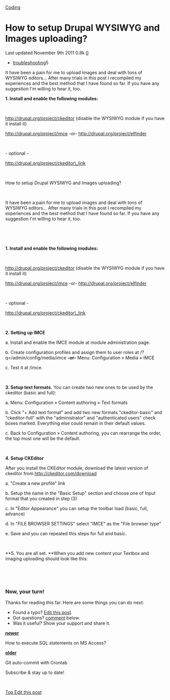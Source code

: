 



<a href="/categories/coding/" class="category-link">Coding</a>

How to setup Drupal WYSIWYG and Images uploading?
=================================================

<span title="Last time this post was updated"> Last updated November 9th 2011 </span> <span class="m-x-2" title="Pageviews"> 0.8k </span> <span class="m-x-2" title="Click to go to the comments section"> [ <span class="disqus-comment-count" data-disqus-url="https://master--bgoonz-blog.netlify.app/how-to-setup-drupal-wysiwyg-and-images-uploading/">0</span>](#disqus_thread) </span>

-   <a href="/tags/troubleshooting/" class="tag-list-link">troubleshooting</a><span class="tag-list-count">5</span>

It have been a pain for me to upload images and deal with tons of WYSIWYG editors... After many trials in this post I recompiled my experiences and the best method that I have found so far. If you have any suggestion I'm willing to hear it, too.

<span id="more"></span>

**1. Install and enable the following modules:**

 

http://drupal.org/project/ckeditor (disable the WYSIWYG module if you have it install it)

http://drupal.org/project/imce -or- http://drupal.org/project/elfinder

 

\- optional -

http://drupal.org/project/ckeditor\_link

 

How to setup Drupal WYSIWYG and Images uploading?

 

It have been a pain for me to upload images and deal with tons of WYSIWYG editors... After many trials in this post I recompiled my experiences and the best method that I have found so far. If you have any suggestion I'm willing to hear it, too.

 

 

**1. Install and enable the following modules:**

 

http://drupal.org/project/ckeditor (disable the WYSIWYG module if you have it install it)

http://drupal.org/project/imce -or- http://drupal.org/project/elfinder

 

\- optional -

http://drupal.org/project/ckeditor\_link

 

**2. Setting up IMCE**

a. Install and enable the IMCE module at module administration page.

b. Create configuration profiles and assign them to user roles at /?q=/admin/config/media/imce **-or-** Menu: Configuration » Media » IMCE 

c. Test it at /imce.

 

**3. Setup text formats.** You can create two new ones to be used by the ckeditor (basic and full):

a. Menu: Configuration » Content authoring » Text formats

b. Click "+ Add text format" and add two new formats "ckeditor-basic" and "ckeditor-full" with the "administrator" and "authenticated users" check boxes marked. Everything else could remain in their default values.

c. Back to Configuration » Content authoring, you can rearrange the order, the top most one will be the default.

 

**4. Setup CKEditor**

After you install the CKEditor module, download the latest version of ckeditor from http://ckeditor.com/download

a. "Create a new profile" link

b. Setup the name in the "Basic Setup" section and choose one of Input format that you created in step (3)

c. In "Editor Appearance" you can setup the toolbar load (basic, full, advance)

d. In "FILE BROWSER SETTINGS" select "IMCE" as the "File browser type"

e. Save and you can repeated this steps for full and basic.

 

**5. You are all set. **When you add new content your Textbox and imaging uploading should look like this:

 

 

### Now, your turn!

Thanks for reading this far. Here are some things you can do next:

-   Found a typo? [Edit this post](https://github.com/amejiarosario/amejiarosario.github.io/edit/source/source/_posts/2011-11-09-how-to-setup-drupal-wysiwyg-and-images-uploading.md).
-   Got questions? [comment](#comments-section) below.
-   Was it useful? Show your support and share it.



<a href="/how-to-execute-sql-statements-on-ms-access/" class="article-nav-newer"><strong><em></em> newer</strong></a>

How to execute SQL statements on MS Access?

<a href="/git-auto-commit-with-crontab/" class="article-nav-older"><strong>older <em></em></strong></a>

Git auto-commit with Crontab

Subscribe & stay up to date!

 









[<span id="back-to-top" title="Go back to the top of this page"> Top </span>](#) <a href="#" class="p-x-3" title="Improve this post"><em></em> Edit this post</a>



